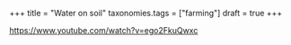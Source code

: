 +++
title = "Water on soil"
taxonomies.tags = ["farming"]
draft = true
+++

https://www.youtube.com/watch?v=ego2FkuQwxc